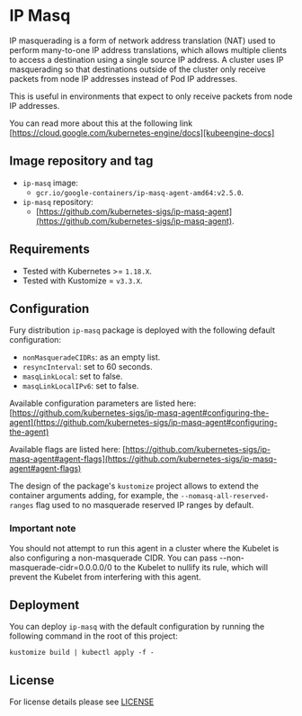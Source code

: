 # IP Masq

<!-- <KFD-DOCS> -->

IP masquerading is a form of network address translation (NAT) used to perform many-to-one IP address translations, which allows multiple clients to access a destination using a single source IP address. A cluster uses IP masquerading so that destinations outside of the cluster only receive packets from node IP addresses instead of Pod IP addresses.

This is useful in environments that expect to only receive packets from node IP addresses.

You can read more about this at the following link [https://cloud.google.com/kubernetes-engine/docs][kubeengine-docs]

## Image repository and tag

- `ip-masq` image:
  - `gcr.io/google-containers/ip-masq-agent-amd64:v2.5.0`.
- `ip-masq` repository:
  - [https://github.com/kubernetes-sigs/ip-masq-agent](https://github.com/kubernetes-sigs/ip-masq-agent).

## Requirements

- Tested with Kubernetes >= `1.18.X`.
- Tested with Kustomize = `v3.3.X`.

## Configuration

Fury distribution `ip-masq` package is deployed with the following default configuration:

- `nonMasqueradeCIDRs`: as an empty list.
- `resyncInterval`: set to 60 seconds.
- `masqLinkLocal`: set to false.
- `masqLinkLocalIPv6`: set to false.

Available configuration parameters are listed here:
[https://github.com/kubernetes-sigs/ip-masq-agent#configuring-the-agent](https://github.com/kubernetes-sigs/ip-masq-agent#configuring-the-agent)

Available flags are listed here:
[https://github.com/kubernetes-sigs/ip-masq-agent#agent-flags](https://github.com/kubernetes-sigs/ip-masq-agent#agent-flags)

The design of the package's `kustomize` project allows to extend the container arguments adding, for example, the `--nomasq-all-reserved-ranges` flag used to no masquerade reserved IP ranges by default.

### Important note

You should not attempt to run this agent in a cluster where the Kubelet is also configuring a non-masquerade CIDR.
You can pass --non-masquerade-cidr=0.0.0.0/0 to the Kubelet to nullify its rule, which will prevent the Kubelet from
interfering with this agent.

## Deployment

You can deploy `ip-masq` with the default configuration by running the following command in the root of this project:

```shell
kustomize build | kubectl apply -f -
```

<!-- LINKS -->
[kubeengine-docs]: https://cloud.google.com/kubernetes-engine/docs/how-to/ip-masquerade-agent#create_manual

<!-- </KFD-DOCS> -->

## License

For license details please see [LICENSE](./../../LICENSE)
